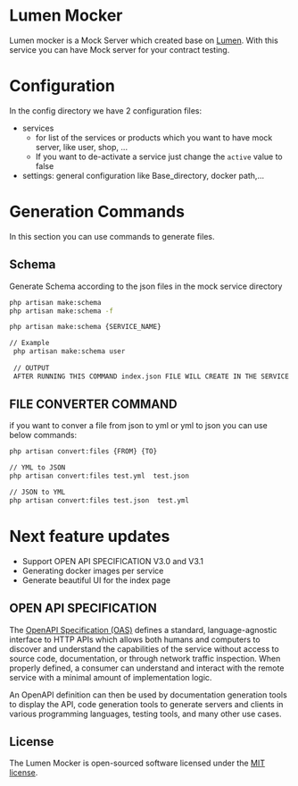 # Lumen Mocker
Lumen mocker is a Mock Server which created base on [Lumen](https://lumen.laravel.com/docs/9.x).
With this service you can have Mock server for your contract testing.

# Configuration
In the config directory we have 2 configuration files:
* services
  * for list of the services or products which you want to have mock server, like user, shop, ...
  * If you want to de-activate a service just change the `active` value to false
* settings: general configuration like Base_directory, docker path,... 

# Generation Commands 
In this section you can use commands to generate files.

## Schema

Generate Schema according to the json files in the mock service directory
```bash
php artisan make:schema  
php artisan make:schema -f

php artisan make:schema {SERVICE_NAME}

// Example
 php artisan make:schema user
 
 // OUTPUT
 AFTER RUNNING THIS COMMAND index.json FILE WILL CREATE IN THE SERVICE DIRECTORY!'
```

## FILE CONVERTER COMMAND
if you want to conver a file from json to yml or yml to json you can use below commands:
```bash
php artisan convert:files {FROM} {TO}

// YML to JSON
php artisan convert:files test.yml  test.json

// JSON to YML
php artisan convert:files test.json  test.yml
```

# Next feature updates 
- Support OPEN API SPECIFICATION V3.0 and V3.1
- Generating docker images per service
- Generate beautiful UI for the index page

## OPEN API SPECIFICATION
The [OpenAPI Specification (OAS)](https://www.openapis.org) defines a standard, language-agnostic interface to HTTP APIs which allows both humans
and computers to discover and understand the capabilities of the service without access to source code, documentation,
or through network traffic inspection. When properly defined, a consumer can understand and interact with the remote service
with a minimal amount of implementation logic.

An OpenAPI definition can then be used by documentation generation tools to display the API, code generation tools to
generate servers and clients in various programming languages, testing tools, and many other use cases.

## License
The Lumen Mocker is open-sourced software licensed under the [MIT license](https://opensource.org/licenses/MIT).
